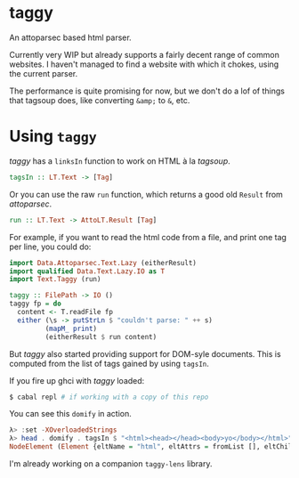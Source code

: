 taggy
=====

An attoparsec based html parser. 

Currently very WIP but already supports a fairly decent range of common websites. I haven't managed to find a website with which it chokes, using the current parser.

The performance is quite promising for now, but we don't do a lof of things that tagsoup does, like converting `&amp;` to `&`, etc.

Using `taggy`
=============

_taggy_ has a `linksIn` function to work on HTML à la _tagsoup_.

``` haskell
tagsIn :: LT.Text -> [Tag]
```

Or you can use the raw `run` function, which returns a good old `Result` from _attoparsec_.

``` haskell
run :: LT.Text -> AttoLT.Result [Tag]
```

For example, if you want to read the html code from a file, and print one tag per line, you could do:

``` haskell
import Data.Attoparsec.Text.Lazy (eitherResult)
import qualified Data.Text.Lazy.IO as T
import Text.Taggy (run)

taggy :: FilePath -> IO ()
taggy fp = do
  content <- T.readFile fp
  either (\s -> putStrLn $ "couldn't parse: " ++ s) 
         (mapM_ print) 
         (eitherResult $ run content)
```

But _taggy_ also started providing support for DOM-syle documents. This is computed from the list of tags gained by using `tagsIn`.

If you fire up ghci with _taggy_ loaded:

``` bash
$ cabal repl # if working with a copy of this repo
```

You can see this `domify` in action.

``` haskell
λ> :set -XOverloadedStrings
λ> head . domify . tagsIn $ "<html><head></head><body>yo</body></html>"
NodeElement (Element {eltName = "html", eltAttrs = fromList [], eltChildren = [NodeElement (Element {eltName = "head", eltAttrs = fromList [], eltChildren = []}),NodeElement (Element {eltName = "body", eltAttrs = fromList [], eltChildren = [NodeContent "yo"]})]})
```

I'm already working on a companion `taggy-lens` library.
